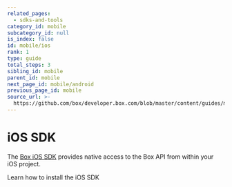 ```yaml
---
related_pages:
  - sdks-and-tools
category_id: mobile
subcategory_id: null
is_index: false
id: mobile/ios
rank: 1
type: guide
total_steps: 3
sibling_id: mobile
parent_id: mobile
next_page_id: mobile/android
previous_page_id: mobile
source_url: >-
  https://github.com/box/developer.box.com/blob/master/content/guides/mobile/1-ios.md
---
```


# iOS SDK

The [Box iOS SDK][ios-sdk] provides native access to the Box API from
within your iOS project.

<CTA to='g://mobile/ios-quick-start'>Learn how to install the iOS SDK

</CTA>

[ios-sdk]: https://github.com/box/box-ios-sdk
